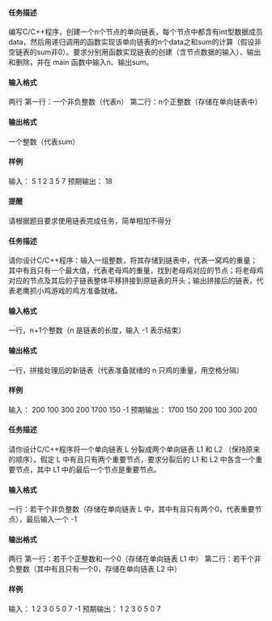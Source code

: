 #### 任务描述

编写C/C++程序，创建一个n个节点的单向链表，每个节点中都含有int型数据成员data，然后用递归调用的函数实现该单向链表的n个data之和sum的计算（假设非空链表的sum非0）。要求分别用函数实现链表的创建（含节点数据的输入）、输出和删除，并在 main 函数中输入n、输出sum。

#### 输入格式

两行
第一行：一个非负整数（代表n）
第二行：n个正整数（存储在单向链表中）

#### 输出格式

一个整数（代表sum）

#### 样例

输入：
5
1 2 3 5 7
预期输出：
18

#### 提醒

请根据题目要求使用链表完成任务，简单相加不得分



#### 任务描述

请你设计C/C++程序：输入一组整数，将其存储到链表中，代表一窝鸡的重量；其中有且只有一个最大值，代表老母鸡的重量，找到老母鸡对应的节点；将老母鸡对应的节点及其后的子链表整体平移拼接到原链表的开头；输出拼接后的链表，代表老鹰抓小鸡游戏的鸡方准备就绪。

#### 输入格式

一行，n+1个整数（n 是链表的长度，输入 -1 表示结束）

#### 输出格式

一行，拼接处理后的新链表（代表准备就绪的 n 只鸡的重量，用空格分隔）

#### 样例

输入：
200 100 300 200 1700 150 -1
预期输出：
1700 150 200 100 300 200



#### 任务描述

请你设计C/C++程序将一个单向链表 L 分裂成两个单向链表 L1 和 L2 （保持原来的顺序）。假定 L 中有且只有两个重要节点，要求分裂后的 L1 和 L2 中各含一个重要节点，其中 L1 中的最后一个节点是重要节点。

#### 输入格式

一行：若干个非负整数（存储在单向链表 L 中，其中有且只有两个0，代表重要节点），最后输入一个 -1

#### 输出格式

两行
第一行：若干个正整数和一个0（存储在单向链表 L1 中）
第二行：若干个非负整数（其中有且只有一个0，存储在单向链表 L2 中）

#### 样例

输入：
1 2 3 0 5 0 7 -1
预期输出：
1 2 3 0
5 0 7

